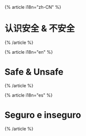 {% article i18n="zh-CN" %}

# 认识安全 & 不安全

{% /article %}

{% article i18n="en" %}

# Safe & Unsafe

{% /article %}

{% article i18n="es" %}

# Seguro e inseguro

{% /article %}